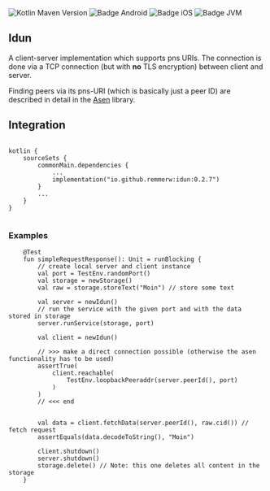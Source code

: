 <div>
    <div>
        <img src="https://img.shields.io/maven-central/v/io.github.remmerw/asen" alt="Kotlin Maven Version" />
        <img src="https://img.shields.io/badge/Platform-Android-brightgreen.svg?logo=android" alt="Badge Android" />
        <img src="https://img.shields.io/badge/Platform-iOS%20%2F%20macOS-lightgrey.svg?logo=apple" alt="Badge iOS" />
        <img src="https://img.shields.io/badge/Platform-JVM-8A2BE2.svg?logo=openjdk" alt="Badge JVM" />
    </div>
</div>


## Idun

A client-server implementation which supports pns URIs.
The connection is done via a TCP connection (but with **no** TLS encryption) between client and
server.

Finding peers via its pns-URI (which is basically just a peer ID) are described in detail in
the [Asen](https://github.com/remmerw/asen/) library.



## Integration

```
    
kotlin {
    sourceSets {
        commonMain.dependencies {
            ...
            implementation("io.github.remmerw:idun:0.2.7")
        }
        ...
    }
}
    
```

### Examples

```
    @Test
    fun simpleRequestResponse(): Unit = runBlocking {
        // create local server and client instance
        val port = TestEnv.randomPort()
        val storage = newStorage()
        val raw = storage.storeText("Moin") // store some text

        val server = newIdun()
        // run the service with the given port and with the data stored in storage
        server.runService(storage, port)

        val client = newIdun()
        
        // >>> make a direct connection possible (otherwise the asen functionality has to be used)
        assertTrue(
            client.reachable(
                TestEnv.loopbackPeeraddr(server.peerId(), port)
            )
        )
        // <<< end
        

        val data = client.fetchData(server.peerId(), raw.cid()) // fetch request
        assertEquals(data.decodeToString(), "Moin")

        client.shutdown()
        server.shutdown()
        storage.delete() // Note: this one deletes all content in the storage
    }
```
